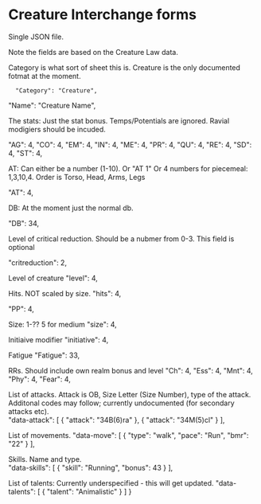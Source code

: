 # Creature Interchange forms

Single JSON file.

Note the fields are based on the Creature Law data.

Category is what sort of sheet this is.  Creature is the only documented fotmat at the moment.

      "Category": "Creature",


  "Name": "Creature Name",

The stats:  Just the stat bonus.  Temps/Potentials are ignored.  Ravial modigiers should be incuded. 

  "AG": 4,
  "CO": 4,
  "EM": 4,
  "IN": 4,
  "ME": 4,
  "PR": 4,
  "QU": 4,
  "RE": 4,
  "SD": 4,
  "ST": 4,

AT: Can either be a number  (1-10).
  Or "AT 1"
  Or 4 numbers for piecemeal: 1,3,10,4.  Order is Torso, Head, Arms, Legs

  "AT": 4,

DB: At the moment just the normal db. 

  "DB": 34,

Level of critical reduction.  Should be a nubmer from 0-3.   This field is optional

  "critreduction": 2,

Level of creature
  "level": 4,

Hits.  NOT scaled by size.
  "hits": 4,

  "PP": 4,

Size: 1-??  5 for medium 
  "size": 4,

Initiaive modifier 
  "initiative": 4,

Fatigue
  "Fatigue": 33,

RRs.  Should include own realm bonus and level
  "Ch": 4,
  "Ess": 4,
  "Mnt": 4,
  "Phy": 4,
  "Fear": 4,


List of attacks.   Attack is OB, Size Letter (Size Number), type of the attack.  Additonal codes may follow; currently undocumented (for secondary attacks etc).  
  "data-attack": [
    {
      "attack": "34B(6)ra"
    },
    {
      "attack": "34M(5)cl"
    }
  ],


List of movements.
  "data-move": [
    {
      "type": "walk",
      "pace": "Run",
      "bmr": "22"
    }
  ],


Skills.  Name and type.  
  "data-skills": [
    {
      "skill": "Running",
      "bonus": 43
    }
  ],

List of talents: Currently underspecified - this will get updated.
  "data-talents": [
    {
      "talent": "Animalistic"
    }
  ]
}
